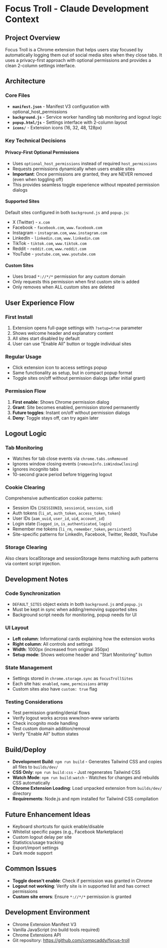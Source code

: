 # Focus Troll - Claude Development Context

## Project Overview
Focus Troll is a Chrome extension that helps users stay focused by automatically logging them out of social media sites when they close tabs. It uses a privacy-first approach with optional permissions and provides a clean 2-column settings interface.

## Architecture

### Core Files
- **`manifest.json`** - Manifest V3 configuration with optional_host_permissions
- **`background.js`** - Service worker handling tab monitoring and logout logic
- **`popup.html/js`** - Settings interface with 2-column layout
- **`icons/`** - Extension icons (16, 32, 48, 128px)

### Key Technical Decisions

#### Privacy-First Optional Permissions
- Uses `optional_host_permissions` instead of required `host_permissions`
- Requests permissions dynamically when users enable sites
- **Important**: Once permissions are granted, they are NEVER removed (even when toggling off)
- This provides seamless toggle experience without repeated permission dialogs

#### Supported Sites
Default sites configured in both `background.js` and `popup.js`:
- X (Twitter) - `x.com`
- Facebook - `facebook.com`, `www.facebook.com`
- Instagram - `instagram.com`, `www.instagram.com`
- LinkedIn - `linkedin.com`, `www.linkedin.com`
- TikTok - `tiktok.com`, `www.tiktok.com`
- Reddit - `reddit.com`, `www.reddit.com`
- YouTube - `youtube.com`, `www.youtube.com`

#### Custom Sites
- Uses broad `*://*/*` permission for any custom domain
- Only requests this permission when first custom site is added
- Only removes when ALL custom sites are deleted

## User Experience Flow

### First Install
1. Extension opens full-page settings with `?setup=true` parameter
2. Shows welcome header and explanatory content
3. All sites start disabled by default
4. User can use "Enable All" button or toggle individual sites

### Regular Usage
- Click extension icon to access settings popup
- Same functionality as setup, but in compact popup format
- Toggle sites on/off without permission dialogs (after initial grant)

### Permission Flow
1. **First enable**: Shows Chrome permission dialog
2. **Grant**: Site becomes enabled, permission stored permanently
3. **Future toggles**: Instant on/off without permission dialogs
4. **Deny**: Toggle stays off, can try again later

## Logout Logic

### Tab Monitoring
- Watches for tab close events via `chrome.tabs.onRemoved`
- Ignores window closing events (`removeInfo.isWindowClosing`)
- Ignores incognito tabs
- 10-second grace period before triggering logout

### Cookie Clearing
Comprehensive authentication cookie patterns:
- Session IDs (`JSESSIONID`, `sessionid`, `session`, `sid`)
- Auth tokens (`li_at`, `auth_token`, `access_token`, `token`)
- User IDs (`aam_uuid`, `user_id`, `uid`, `account_id`)
- Login state (`logged_in`, `is_authenticated`, `login`)
- Remember me tokens (`li_rm`, `remember_token`, `persistent`)
- Site-specific patterns for LinkedIn, Facebook, Twitter, Reddit, YouTube

### Storage Clearing
Also clears localStorage and sessionStorage items matching auth patterns via content script injection.

## Development Notes

### Code Synchronization
- `DEFAULT_SITES` object exists in both `background.js` and `popup.js`
- Must be kept in sync when adding/removing supported sites
- Background script needs for monitoring, popup needs for UI

### UI Layout
- **Left column**: Informational cards explaining how the extension works
- **Right column**: All controls and settings
- **Width**: 1000px (increased from original 350px)
- **Setup mode**: Shows welcome header and "Start Monitoring" button

### State Management
- Settings stored in `chrome.storage.sync` as `focusTrollSites`
- Each site has: `enabled`, `name`, `permissions` array
- Custom sites also have `custom: true` flag

### Testing Considerations
- Test permission granting/denial flows
- Verify logout works across www/non-www variants
- Check incognito mode handling
- Test custom domain addition/removal
- Verify "Enable All" button states

## Build/Deploy
- **Development Build**: `npm run build` - Generates Tailwind CSS and copies all files to `builds/dev/`
- **CSS Only**: `npm run build:css` - Just regenerates Tailwind CSS
- **Watch Mode**: `npm run build:watch` - Watches for changes and rebuilds CSS automatically
- **Chrome Extension Loading**: Load unpacked extension from `builds/dev/` directory
- **Requirements**: Node.js and npm installed for Tailwind CSS compilation

## Future Enhancement Ideas
- Keyboard shortcuts for quick enable/disable
- Whitelist specific pages (e.g., Facebook Marketplace)
- Custom logout delay per site
- Statistics/usage tracking
- Export/import settings
- Dark mode support

## Common Issues
- **Toggle doesn't enable**: Check if permission was granted in Chrome
- **Logout not working**: Verify site is in supported list and has correct permissions
- **Custom site errors**: Ensure `*://*/*` permission is granted

## Development Environment
- Chrome Extension Manifest V3
- Vanilla JavaScript (no build tools required)
- Chrome Extensions API
- Git repository: https://github.com/compcaddy/focus-troll